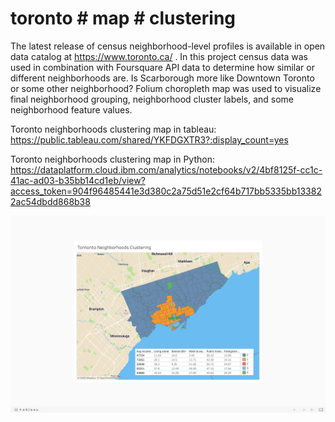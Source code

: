 # toronto # map # clustering
The latest release of census neighborhood-level profiles is available in open data catalog at https://www.toronto.ca/ . In this project census data was used in combination with Foursquare API data to determine how similar or different neighborhoods are. Is Scarborough more like Downtown Toronto or some other neighborhood? Folium choropleth map was used to visualize final neighborhood grouping, neighborhood cluster labels, and some neighborhood feature values.

Toronto neighborhoods clustering map in tableau:  
https://public.tableau.com/shared/YKFDGXTR3?:display_count=yes 

Toronto neighborhoods clustering map in Python:
https://dataplatform.cloud.ibm.com/analytics/notebooks/v2/4bf8125f-cc1c-41ac-ad03-b35bb14cd1eb/view?access_token=904f96485441e3d380c2a75d51e2cf64b717bb5335bb133822ac54dbdd868b38

![alt text](https://github.com/voklymchuk/toronto/blob/master/Tornonto%20Neighborhoods%20Clustering.png)
